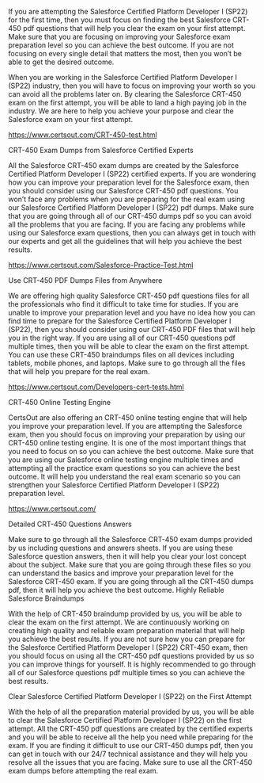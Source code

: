 If you are attempting the Salesforce Certified Platform Developer I (SP22) for the first time, then you must focus on finding the best Salesforce CRT-450 pdf questions that will help you clear the exam on your first attempt. Make sure that you are focusing on improving your Salesforce exam preparation level so you can achieve the best outcome. If you are not focusing on every single detail that matters the most, then you won’t be able to get the desired outcome.

When you are working in the Salesforce Certified Platform Developer I (SP22) industry, then you will have to focus on improving your worth so you can avoid all the problems later on. By clearing the Salesforce CRT-450 exam on the first attempt, you will be able to land a high paying job in the industry. We are here to help you achieve your purpose and clear the Salesforce exam on your first attempt.

https://www.certsout.com/CRT-450-test.html

CRT-450 Exam Dumps from Salesforce Certified Experts

All the Salesforce CRT-450 exam dumps are created by the Salesforce Certified Platform Developer I (SP22) certified experts. If you are wondering how you can improve your preparation level for the Salesforce exam, then you should consider using our Salesforce CRT-450 pdf questions. You won’t face any problems when you are preparing for the real exam using our Salesforce Certified Platform Developer I (SP22) pdf dumps. Make sure that you are going through all of our CRT-450 dumps pdf so you can avoid all the problems that you are facing. If you are facing any problems while using our Salesforce exam questions, then you can always get in touch with our experts and get all the guidelines that will help you achieve the best results.

https://www.certsout.com/Salesforce-Practice-Test.html

Use CRT-450 PDF Dumps Files from Anywhere

We are offering high quality Salesforce CRT-450 pdf questions files for all the professionals who find it difficult to take time for studies. If you are unable to improve your preparation level and you have no idea how you can find time to prepare for the Salesforce Certified Platform Developer I (SP22), then you should consider using our CRT-450 PDF files that will help you in the right way. If you are using all of our CRT-450 questions pdf multiple times, then you will be able to clear the exam on the first attempt. You can use these CRT-450 braindumps files on all devices including tablets, mobile phones, and laptops. Make sure to go through all the files that will help you prepare for the real exam.

https://www.certsout.com/Developers-cert-tests.html

CRT-450 Online Testing Engine

CertsOut are also offering an CRT-450 online testing engine that will help you improve your preparation level. If you are attempting the Salesforce exam, then you should focus on improving your preparation by using our CRT-450 online testing engine. It is one of the most important things that you need to focus on so you can achieve the best outcome. Make sure that you are using our Salesforce online testing engine multiple times and attempting all the practice exam questions so you can achieve the best outcome. It will help you understand the real exam scenario so you can strengthen your Salesforce Certified Platform Developer I (SP22) preparation level.

https://www.certsout.com/

Detailed CRT-450 Questions Answers

Make sure to go through all the Salesforce CRT-450 exam dumps provided by us including questions and answers sheets. If you are using these Salesforce question answers, then it will help you clear your lost concept about the subject. Make sure that you are going through these files so you can understand the basics and improve your preparation level for the Salesforce CRT-450 exam. If you are going through all the CRT-450 dumps pdf, then it will help you achieve the best outcome.
Highly Reliable Salesforce  Braindumps

With the help of CRT-450 braindump provided by us, you will be able to clear the exam on the first attempt. We are continuously working on creating high quality and reliable exam preparation material that will help you achieve the best results. If you are not sure how you can prepare for the Salesforce Certified Platform Developer I (SP22) CRT-450 exam, then you should focus on using all the CRT-450 pdf questions provided by us so you can improve things for yourself. It is highly recommended to go through all of our Salesforce questions pdf multiple times so you can achieve the best results.

Clear Salesforce Certified Platform Developer I (SP22) on the First Attempt

With the help of all the preparation material provided by us, you will be able to clear the Salesforce Certified Platform Developer I (SP22) on the first attempt. All the CRT-450 pdf questions are created by the certified experts and you will be able to receive all the help you need while preparing for the exam. If you are finding it difficult to use our CRT-450 dumps pdf, then you can get in touch with our 24/7 technical assistance and they will help you resolve all the issues that you are facing. Make sure to use all the CRT-450 exam dumps before attempting the real exam.
